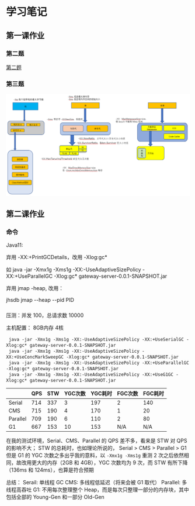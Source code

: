 # 学习笔记

## 第一课作业

### 第二题
[第二题](https://github.com/jimrueaster/JAVA-01/tree/main/Week_01/hw02)

### 第三题

![第三题作业图](https://github.com/jimrueaster/JAVA-01/blob/main/Week_01/hw03/relation-of-jvm-params.png)

## 第二课作业

### 命令

Java11:

弃用 -XX:+PrintGCDetails，改用 -Xlog:gc*

如 java -jar -Xmx1g -Xms1g -XX:-UseAdaptiveSizePolicy -XX:+UseParallelGC -Xlog:gc* gateway-server-0.0.1-SNAPSHOT.jar


弃用 jmap -heap, 改用：

jhsdb jmap --heap --pid PID

### 

压测：并发 100，总请求数 10000

主机配置： 8GB内存 4核

```
 java -jar -Xmx1g -Xms1g -XX:-UseAdaptiveSizePolicy -XX:+UseSerialGC -Xlog:gc* gateway-server-0.0.1-SNAPSHOT.jar
 java -jar -Xmx1g -Xms1g -XX:-UseAdaptiveSizePolicy -XX:+UseConcMarkSweepGC -Xlog:gc* gateway-server-0.0.1-SNAPSHOT.jar
 java -jar -Xmx1g -Xms1g -XX:-UseAdaptiveSizePolicy -XX:+UseParallelGC -Xlog:gc* gateway-server-0.0.1-SNAPSHOT.jar
 java -jar -Xmx1g -Xms1g -XX:-UseAdaptiveSizePolicy -XX:+UseG1GC -Xlog:gc* gateway-server-0.0.1-SNAPSHOT.jar
```

|          | QPS | STW | YGC次数 | YGC耗时 | FGC次数 | FGC耗时 |
| -------- | --- | --- | ----- | ----- | ----- | ----- |
| Serial   | 714 | 337 | 3     | 197   | 2     | 140   |
| CMS      | 715 | 190 | 4     | 170   | 1     | 20    |
| Parallel | 709 | 190 | 6     | 110   | 2     | 80    |
| G1       | 667 | 153 | 10    | 153   | N/A   | N/A   |

在我的测试环境，Serial、CMS、Parallel 的 QPS 差不多，看来是 STW 对 QPS 的影响不大；
STW 的总耗时，也如理论所说的， Serial > CMS > Parallel > G1
但是 G1 的 YGC 次数之多出乎我的意料，以 `-Xmx1g -Xms1g` 重测 2 次之后依然相同，故改用更大的内存（2GB 和 4GB），YGC 次数均为 9 次，而 STW 有所下降（136ms 和 124ms），也算是符合预期

总结：
Serail: 单线程 GC
CMS: 多线程低延迟（将来会被 G1 取代）
Parallel: 多线程高吞吐
G1: 不用每次整理整个 Heap，而是每次只整理一部分的内存块，其中包括全部的 Young-Gen 和一部分 Old-Gen

